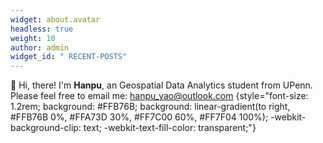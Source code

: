 ```yaml
---
widget: about.avatar
headless: true
weight: 10
author: admin
widget_id: " RECENT-POSTS"
---
```

👋 Hi, there! I'm **Hanpu**, an Geospatial Data Analytics student from UPenn. Please feel free to email me: hanpu_yao@outlook.com
{style="font-size: 1.2rem; background: #FFB76B; background: linear-gradient(to right, #FFB76B 0%, #FFA73D 30%, #FF7C00 60%, #FF7F04 100%); -webkit-background-clip: text; -webkit-text-fill-color: transparent;"}

